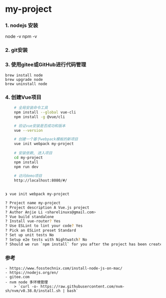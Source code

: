 # my-project

### 1. nodejs 安装
  node -v
  npm -v

### 2. git安装
### 3. 使用gitee或GitHub进行代码管理
    
    brew install node
    brew upgrade node
    brew uninstall node

### 4. 创建Vue项目
```sh
    # 全局安装命令工具
    npm install --global vue-cli
    npm install -g @vue/cli

    # 验证vue安装是否成功和版本
    vue --version

    # 创建一个基于webpack模板的新项目
    vue init webpack my-project
    
    # 安装依赖, 进入项目
    cd my-project
    npm install 
    npm run dev
    
    # 访问demo项目
    http://localhost:8080/#/
    
```

```sh
❯ vue init webpack my-project

? Project name my-project
? Project description A Vue.js project
? Author Anjie Li <sharelinuxs@gmail.com>
? Vue build standalone
? Install vue-router? Yes
? Use ESLint to lint your code? Yes
? Pick an ESLint preset Standard
? Set up unit tests No
? Setup e2e tests with Nightwatch? No
? Should we run `npm install` for you after the project has been created? (recommended) npm
```

### 参考
    - https://www.fosstechnix.com/install-node-js-on-mac/
    - https://nodejs.org/en/
    - gitee.com
    - nvm node 多环境管理
        > `curl -o- https://raw.githubusercontent.com/nvm-sh/nvm/v0.38.0/install.sh | bash`

